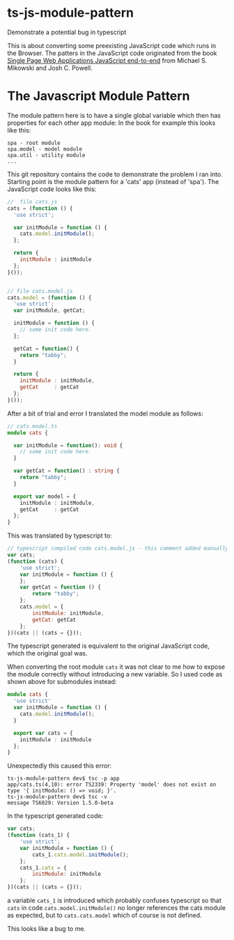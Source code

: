 # ts-js-module-pattern
Demonstrate a potential bug in typescript

This is about converting some preexisting JavaScript code which runs in
the Browser.
The patters in the JavaScript code originated from the book [Single Page Web Applications
JavaScript end-to-end](http://www.manning.com/mikowski/) from Michael S. Mikowski and Josh C. Powell.

# The Javascript Module Pattern
The module pattern here is to have a single global variable which then has properties for each other app module:
In the book for example this looks like this:

```
spa - root module
spa.model - model module
spa.util - utility module
...
```

This git repository contains the code to demonstrate the problem I ran into.
Starting point is the module pattern for a 'cats' app (instead of 'spa').
The JavaScript code looks like this:

```JavaScript
//  file cats.js
cats = (function () {
  'use strict';

  var initModule = function () {
    cats.model.initModule();
  };

  return {
    initModule : initModule
  };
}());

```

```JavaScript

// file cats.model.js
cats.model = (function () {
  'use strict';
  var initModule, getCat;

  initModule = function () {
    // some init code here.
  };

  getCat = function() {
    return "tabby";
  }

  return {
    initModule : initModule,
    getCat     : getCat
  };
}());
```

After a bit of trial and error I translated the model module as follows:

```typescript
// cats.model.ts
module cats {

  var initModule = function(): void {
    // some init code here.
  }

  var getCat = function() : string {
    return "tabby";
  }

  export var model = {
    initModule : initModule,
    getCat     : getCat
  };
}

```
 This was translated by typescript to:
```JavaScript
// typescript compiled code cats.model.js - this comment added manually.
var cats;
(function (cats) {
    'use strict';
    var initModule = function () {
    };
    var getCat = function () {
        return "tabby";
    };
    cats.model = {
        initModule: initModule,
        getCat: getCat
    };
})(cats || (cats = {}));
```

The typescript generated is equivalent to the original JavaScript code, which the original goal was.

When converting the root module `cats` it was not clear to me how to
expose the module correctly without introducing a new variable. So I used code as shown above for submodules instead:

```typescript
module cats {
  'use strict'
  var initModule = function () {
    cats.model.initModule();
  }

  export var cats = {
    initModule : initModule
  };
}
```

Unexpectedly this caused this error:
```console
ts-js-module-pattern dev$ tsc -p app
app/cats.ts(4,10): error TS2339: Property 'model' does not exist on type '{ initModule: () => void; }'.
ts-js-module-pattern dev$ tsc -v
message TS6029: Version 1.5.0-beta
```

In the typescript generated code:
```JavaScript
var cats;
(function (cats_1) {
    'use strict';
    var initModule = function () {
        cats_1.cats.model.initModule();
    };
    cats_1.cats = {
        initModule: initModule
    };
})(cats || (cats = {}));
```

a variable `cats_1` is introduced which probably confuses typescript so that `cats` in code `cats.model.initModule()` no longer references the cats module as expected, but to `cats.cats.model` which of course is not defined.

This looks like a bug to me.  
